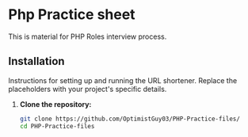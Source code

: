 # Php Practice sheet
This is material for PHP Roles interview process.



## Installation

Instructions for setting up and running the URL shortener.  Replace the placeholders with your project's specific details.

1.  **Clone the repository:**

    ```bash
    git clone https://github.com/OptimistGuy03/PHP-Practice-files/
    cd PHP-Practice-files
